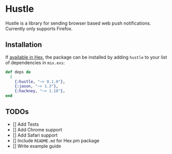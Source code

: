 # Hustle

Hustle is a library for sending browser based web push notifications. Currently only supports Firefox.

## Installation

If [available in Hex](https://hex.pm/docs/publish), the package can be installed
by adding `hustle` to your list of dependencies in `mix.exs`:

```elixir
def deps do
  [
    {:hustle, "~> 0.1.0"},
    {:jason, "~> 1.3"},
    {:hackney, "~> 1.18"},
end
```

## TODOs
- [] Add Tests
- [] Add Chrome support
- [] Add Safari support
- [] Include `README.md` for Hex.pm package
- [] Write example guide
